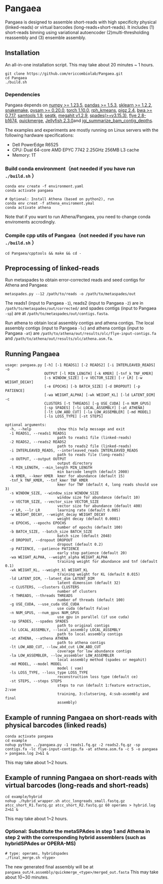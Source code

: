 # Pangaea
Pangaea is designed to assemble short-reads with high specificity physical (linked-reads) or virtual barcodes (long-reads+short-reads). It includes (1) short-reads binning using variational autoencoder (2)multi-thresholding reassembly and (3) ensemble assembly.

## Installation

An all-in-one installation script. This may take about 20 minutes ~ 1 hours.
```
git clone https://github.com/ericcombiolab/Pangaea.git
cd Pangaea
./build.sh
```
### Dependencies
Pangaea depends on [numpy >= 1.23.5](https://numpy.org/install/), [pandas >= 1.5.3](https://pandas.pydata.org/docs/getting_started/install.html), [sklearn >= 1.2.2](https://scikit-learn.org/stable/install.html), [snakemake](https://snakemake.readthedocs.io/en/stable/getting_started/installation.html), [pysam >= 0.20.0](https://pysam.readthedocs.io/en/latest/installation.html), [torch 1.10.0](https://pytorch.org/get-started/locally/), [rph_kmeans](https://github.com/tinglabs/rph_kmeans), [pigz 2.4](https://zlib.net/pigz/), [bwa >= 0.7.17](https://github.com/lh3/bwa), [samtools 1.9](https://github.com/samtools/samtools), [seqtk](https://github.com/lh3/seqtk), [megahit v1.2.9](https://github.com/voutcn/megahit), [spades(>=v3.15.3)](https://github.com/ablab/spades), [flye 2.8-b1674](https://github.com/fenderglass/Flye), [quickmerge](https://github.com/mahulchak/quickmerge), [Jellyfish 2.3.0](https://github.com/gmarcais/Jellyfish)and [jgi_summarize_bam_contig_depths](https://bitbucket.org/berkeleylab/metabat/src/master/).

The examples and experiments are mostly running on Linux servers with the following hardware specifications:
- Dell PowerEdge R6525
- CPU: Dual 64-core AMD EPYC 7742 2.25GHz 256MB L3 cache
- Memory: 1T


### Build conda environment（not needed if you have run ```./build.sh``` ）
```
conda env create -f environment.yaml
conda activate pangaea

# Optional: Install Athena (based on python2), run  
conda env creat -f athena_enviroment.ymal
conda activate athena
```
Note that if you want to run Athena/Pangaea, you need to change conda enviroments accrodingly. 

### Compile cpp utils of Pangaea（not needed if you have run ```./build.sh``` ）
```
cd Pangaea/cpptools && make && cd -
```

## Preprocessing of linked-reads
Run metaspades to obtain error-corrected reads and seed contigs for Athena and Pangaea:
```
metaspades.py --12 /path/to/reads -o /path/to/metaspades/out
```
The reads1 (input to Pangaea ```-1```), reads2 (input to Pangaea ```-2```) are in ```/path/to/metaspades/out/corrected/``` and spades contigs (input to Pangaea ```-sp```) are at ```/path/to/metaspades/out/contigs.fasta```.

Run athena to obtain local assembly contigs and athena contigs. The local assembly contigs (input to Pangaea ```-lc```) and athena contigs (input to Pangaea ```-at```) are ```/path/to/athena/out/results/olc/flye-input-contigs.fa``` and ```/path/to/athena/out/results/olc/athena.asm.fa```.

## Running Pangaea
```
usage: pangaea.py [-h] [-1 READS1] [-2 READS2] [-i INTERLEAVED_READS] -o
                  OUTPUT [-l MIN_LENGTH] [-k KMER] [-tnf_k TNF_KMER]
                  [-s WINDOW_SIZE] [-v VECTOR_SIZE] [-r LR] [-w WEIGHT_DECAY]
                  [-e EPOCHS] [-b BATCH_SIZE] [-d DROPOUT] [-p PATIENCE]
                  [-wa WEIGHT_ALPHA] [-wk WEIGHT_KL] [-ld LATENT_DIM] -c
                  CLUSTERS [-t THREADS] [-g USE_CUDA] [-n NUM_GPUS]
                  [-sp SPADES] [-lc LOCAL_ASSEMBLY] [-at ATHENA]
                  [-lt LOW_ABD_CUT] [-la LOW_ASSEMBLER] [-md MODEL]
                  [-ls LOSS_TYPE] [-st STEPS]

optional arguments:
  -h, --help            show this help message and exit
  -1 READS1, --reads1 READS1
                        path to reads1 file (linked-reads)
  -2 READS2, --reads2 READS2
                        path to reads2 file (linked-reads)
  -i INTERLEAVED_READS, --interleaved_reads INTERLEAVED_READS
                        path to reads file (long-reads)
  -o OUTPUT, --output OUTPUT
                        output directory
  -l MIN_LENGTH, --min_length MIN_LENGTH
                        min barcode length (default 2000)
  -k KMER, --kmer KMER  kmer for abundance (default 15)
  -tnf_k TNF_KMER, --tnf_kmer TNF_KMER
                        kmer for TNF (default 4, long reads should use 3)
  -s WINDOW_SIZE, --window_size WINDOW_SIZE
                        window size for abundance (default 10)
  -v VECTOR_SIZE, --vector_size VECTOR_SIZE
                        vector size for abundance (default 400)
  -r LR, --lr LR        learning rate (default 0.005)
  -w WEIGHT_DECAY, --weight_decay WEIGHT_DECAY
                        weight decay (default 0.0001)
  -e EPOCHS, --epochs EPOCHS
                        number of epochs (default 100)
  -b BATCH_SIZE, --batch_size BATCH_SIZE
                        batch size (default 2048)
  -d DROPOUT, --dropout DROPOUT
                        dropout (default 0.2)
  -p PATIENCE, --patience PATIENCE
                        early stop patience (default 20)
  -wa WEIGHT_ALPHA, --weight_alpha WEIGHT_ALPHA
                        training weight for abundance and tnf (default 0.1)
  -wk WEIGHT_KL, --weight_kl WEIGHT_KL
                        training weight for KL (default 0.015)
  -ld LATENT_DIM, --latent_dim LATENT_DIM
                        latent dimension (default 32)
  -c CLUSTERS, --clusters CLUSTERS
                        number of clusters
  -t THREADS, --threads THREADS
                        number of threads (default 100)
  -g USE_CUDA, --use_cuda USE_CUDA
                        use cuda (default False)
  -n NUM_GPUS, --num_gpus NUM_GPUS
                        use gpu in parallel (if use cuda)
  -sp SPADES, --spades SPADES
                        path to original contigs
  -lc LOCAL_ASSEMBLY, --local_assembly LOCAL_ASSEMBLY
                        path to local assembly contigs
  -at ATHENA, --athena ATHENA
                        path to athena contigs
  -lt LOW_ABD_CUT, --low_abd_cut LOW_ABD_CUT
                        coverage for low abundance contigs
  -la LOW_ASSEMBLER, --low_assembler LOW_ASSEMBLER
                        local assembly method (spades or megahit)
  -md MODEL, --model MODEL
                        model ( vae)
  -ls LOSS_TYPE, --loss_type LOSS_TYPE
                        reconstruction loss type (default ce)
  -st STEPS, --steps STEPS
                        steps to run (default 1:feature extraction, 2:vae
                        training, 3:clutsering, 4:sub-assembly and final
                        assembly)
```

## Example of running Pangaea on short-reads with physical barcodes (linked reads)
```
conda activate pangaea
cd example
nohup python ../pangaea.py -1 reads1.fq.gz -2 reads2.fq.gz -sp contigs.fa -lc flye-input-contigs.fa -at athena.asm.fa -c 5 -o pangaea > pangaea.log 2>&1 &
```
This may take about 1~2 hours. 

## Example of running Pangaea on short-reads with virtual barcodes  (long-reads and short-reads)
```
cd example/hybrid
nohup ./hybrid_wrapper.sh atcc_longreads_small.fastq.gz atcc_short_R1.fastq.gz atcc_short_R2.fastq.gz 60 operams > hybrid.log 2>&1 &
```
This may take about 1~2 hours. 


###  Optional: Substitute the metaSPAdes in step 1 and Athena in step 2 with the corresponding hybrid assemblers (such as hybridSPAdes or OPERA-MS)
```
# type: operams, hybridspades
./final_merge.sh <type>
```
The new generated final assembly will be at ```pangaea_out/4.assembly/quickmerge_<type>/merged_out.fasta```
This may take about 10~30 minutes.